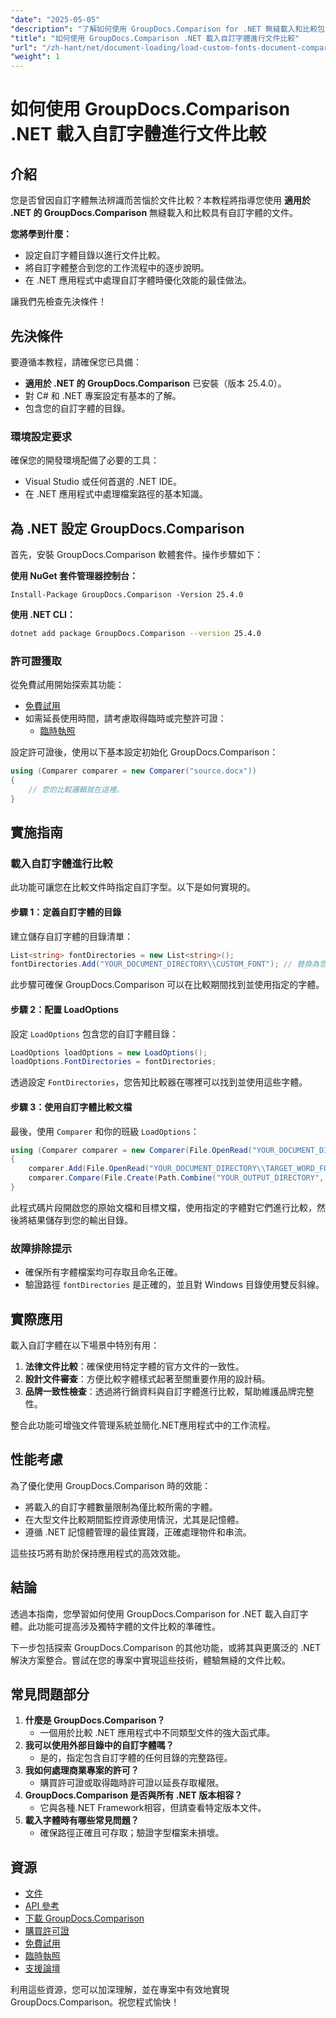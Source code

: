 ```yaml
---
"date": "2025-05-05"
"description": "了解如何使用 GroupDocs.Comparison for .NET 無縫載入和比較包含自訂字體的文件。請遵循逐步說明和最佳實踐。"
"title": "如何使用 GroupDocs.Comparison .NET 載入自訂字體進行文件比較"
"url": "/zh-hant/net/document-loading/load-custom-fonts-document-comparison-groupdocs-net/"
"weight": 1
---
```


# 如何使用 GroupDocs.Comparison .NET 載入自訂字體進行文件比較

## 介紹

您是否曾因自訂字體無法辨識而苦惱於文件比較？本教程將指導您使用 **適用於 .NET 的 GroupDocs.Comparison** 無縫載入和比較具有自訂字體的文件。 

**您將學到什麼：**
- 設定自訂字體目錄以進行文件比較。
- 將自訂字體整合到您的工作流程中的逐步說明。
- 在 .NET 應用程式中處理自訂字體時優化效能的最佳做法。

讓我們先檢查先決條件！

## 先決條件

要遵循本教程，請確保您已具備：

- **適用於 .NET 的 GroupDocs.Comparison** 已安裝（版本 25.4.0）。
- 對 C# 和 .NET 專案設定有基本的了解。
- 包含您的自訂字體的目錄。

### 環境設定要求
確保您的開發環境配備了必要的工具：
- Visual Studio 或任何首選的 .NET IDE。
- 在 .NET 應用程式中處理檔案路徑的基本知識。

## 為 .NET 設定 GroupDocs.Comparison

首先，安裝 GroupDocs.Comparison 軟體套件。操作步驟如下：

**使用 NuGet 套件管理器控制台：**

```shell
Install-Package GroupDocs.Comparison -Version 25.4.0
```

**使用 .NET CLI：**

```bash
dotnet add package GroupDocs.Comparison --version 25.4.0
```

### 許可證獲取

從免費試用開始探索其功能：
- [免費試用](https://releases.groupdocs.com/comparison/net/)
- 如需延長使用時間，請考慮取得臨時或完整許可證：
  - [臨時執照](https://purchase.groupdocs.com/temporary-license/)

設定許可證後，使用以下基本設定初始化 GroupDocs.Comparison：

```csharp
using (Comparer comparer = new Comparer("source.docx"))
{
    // 您的比較邏輯就在這裡。
}
```

## 實施指南

### 載入自訂字體進行比較

此功能可讓您在比較文件時指定自訂字型。以下是如何實現的。

#### 步驟 1：定義自訂字體的目錄

建立儲存自訂字體的目錄清單：

```csharp
List<string> fontDirectories = new List<string>();
fontDirectories.Add("YOUR_DOCUMENT_DIRECTORY\\CUSTOM_FONT"); // 替換為您的自訂字型目錄路徑。
```

此步驟可確保 GroupDocs.Comparison 可以在比較期間找到並使用指定的字體。

#### 步驟 2：配置 LoadOptions

設定 `LoadOptions` 包含您的自訂字體目錄：

```csharp
LoadOptions loadOptions = new LoadOptions();
loadOptions.FontDirectories = fontDirectories;
```

透過設定 `FontDirectories`，您告知比較器在哪裡可以找到並使用這些字體。

#### 步驟 3：使用自訂字體比較文檔

最後，使用 `Comparer` 和你的班級 `LoadOptions`：

```csharp
using (Comparer comparer = new Comparer(File.OpenRead("YOUR_DOCUMENT_DIRECTORY\\SOURCE_WORD_FONT"), loadOptions))
{
    comparer.Add(File.OpenRead("YOUR_DOCUMENT_DIRECTORY\\TARGET_WORD_FONT"));
    comparer.Compare(File.Create(Path.Combine("YOUR_OUTPUT_DIRECTORY", "RESULT_WORD_FONT")));
}
```

此程式碼片段開啟您的原始文檔和目標文檔，使用指定的字體對它們進行比較，然後將結果儲存到您的輸出目錄。

### 故障排除提示

- 確保所有字體檔案均可存取且命名正確。
- 驗證路徑 `fontDirectories` 是正確的，並且對 Windows 目錄使用雙反斜線。

## 實際應用

載入自訂字體在以下場景中特別有用：

1. **法律文件比較**：確保使用特定字體的官方文件的一致性。
2. **設計文件審查**：方便比較字體樣式起著至關重要作用的設計稿。
3. **品牌一致性檢查**：透過將行銷資料與自訂字體進行比較，幫助維護品牌完整性。

整合此功能可增強文件管理系統並簡化.NET應用程式中的工作流程。

## 性能考慮

為了優化使用 GroupDocs.Comparison 時的效能：
- 將載入的自訂字體數量限制為僅比較所需的字體。
- 在大型文件比較期間監控資源使用情況，尤其是記憶體。
- 遵循 .NET 記憶體管理的最佳實踐，正確處理物件和串流。

這些技巧將有助於保持應用程式的高效效能。

## 結論

透過本指南，您學習如何使用 GroupDocs.Comparison for .NET 載入自訂字體。此功能可提高涉及獨特字體的文件比較的準確性。 

下一步包括探索 GroupDocs.Comparison 的其他功能，或將其與更廣泛的 .NET 解決方案整合。嘗試在您的專案中實現這些技術，體驗無縫的文件比較。

## 常見問題部分

1. **什麼是 GroupDocs.Comparison？**
   - 一個用於比較 .NET 應用程式中不同類型文件的強大函式庫。
2. **我可以使用外部目錄中的自訂字體嗎？**
   - 是的，指定包含自訂字體的任何目錄的完整路徑。
3. **我如何處理商業專案的許可？**
   - 購買許可證或取得臨時許可證以延長存取權限。
4. **GroupDocs.Comparison 是否與所有 .NET 版本相容？**
   - 它與各種.NET Framework相容，但請查看特定版本文件。
5. **載入字體時有哪些常見問題？**
   - 確保路徑正確且可存取；驗證字型檔案未損壞。

## 資源
- [文件](https://docs.groupdocs.com/comparison/net/)
- [API 參考](https://reference.groupdocs.com/comparison/net/)
- [下載 GroupDocs.Comparison](https://releases.groupdocs.com/comparison/net/)
- [購買許可證](https://purchase.groupdocs.com/buy)
- [免費試用](https://releases.groupdocs.com/comparison/net/)
- [臨時執照](https://purchase.groupdocs.com/temporary-license/)
- [支援論壇](https://forum.groupdocs.com/c/comparison/)

利用這些資源，您可以加深理解，並在專案中有效地實現 GroupDocs.Comparison。祝您程式愉快！